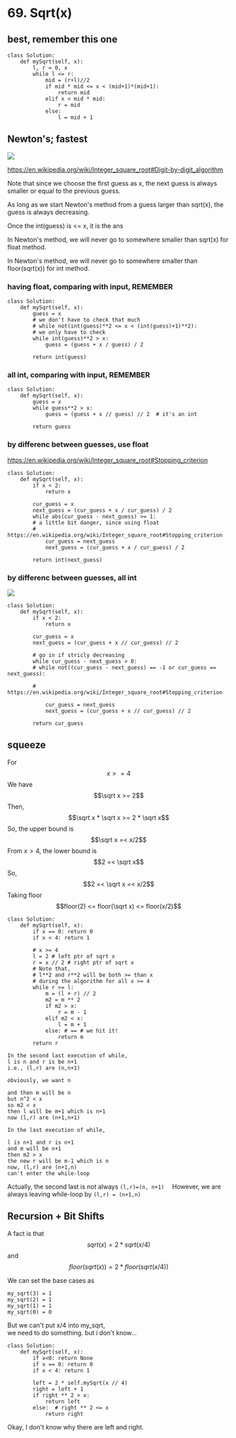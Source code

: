 # 69. Sqrt(x)
## best, remember this one
```python=
class Solution:
    def mySqrt(self, x):
        l, r = 0, x
        while l <= r:
            mid = (r+l)//2
            if mid * mid <= x < (mid+1)*(mid+1):
                return mid
            elif x < mid * mid:
                r = mid
            else:
                l = mid + 1
```
## Newton's; fastest

![](https://i.imgur.com/0z2DKi4.jpg)


https://en.wikipedia.org/wiki/Integer_square_root#Digit-by-digit_algorithm

Note that since we choose the first guess as x, the next guess is always smaller or equal to the previous guess.

As long as we start Newton's method from a guess larger than sqrt(x), the guess is always decreasing.

Once the int(guess) is <= x, it is the ans

In Newton's method, we will never go to somewhere smaller than sqrt(x) for float method.

In Newton's method, we will never go to somewhere smaller than floor(sqrt(x)) for int method.

### having float, comparing with input, REMEMBER

```python=
class Solution:
    def mySqrt(self, x):
        guess = x
        # we don't have to check that much 
        # while not(int(guess)**2 <= x < (int(guess)+1)**2):
        # we only have to check
        while int(guess)**2 > x:
            guess = (guess + x / guess) / 2        
            
        return int(guess)
```
### all int, comparing with input, REMEMBER
```python=
class Solution:
    def mySqrt(self, x):
        guess = x
        while guess**2 > x:
            guess = (guess + x // guess) // 2  # it's an int
            
        return guess
```
### by differenc between guesses, use float
https://en.wikipedia.org/wiki/Integer_square_root#Stopping_criterion
```python=
class Solution:
    def mySqrt(self, x):
        if x < 2:
            return x
        
        cur_guess = x
        next_guess = (cur_guess + x / cur_guess) / 2
        while abs(cur_guess - next_guess) >= 1: 
        # a little bit danger, since using float
        # https://en.wikipedia.org/wiki/Integer_square_root#Stopping_criterion
            cur_guess = next_guess
            next_guess = (cur_guess + x / cur_guess) / 2        
            
        return int(next_guess)
```
### by differenc between guesses, all int
![](https://i.imgur.com/5VgVven.png)

```python=
class Solution:
    def mySqrt(self, x):
        if x < 2:
            return x
        
        cur_guess = x
        next_guess = (cur_guess + x // cur_guess) // 2
        
        # go in if stricly decreasing
        while cur_guess - next_guess > 0: 
        # while not((cur_guess - next_guess) == -1 or cur_guess == next_guess):
        
        # https://en.wikipedia.org/wiki/Integer_square_root#Stopping_criterion
            
            cur_guess = next_guess
            next_guess = (cur_guess + x // cur_guess) // 2        
            
        return cur_guess
```
## squeeze
For
$$x >= 4$$
We have
$$\sqrt x >= 2$$
Then,
$$\sqrt x * \sqrt x >= 2 * \sqrt x$$
So, the upper bound is
$$\sqrt x =< x/2$$
From $x > 4$, the lower bound is
$$2 =< \sqrt x$$
So,
$$2 =< \sqrt x =< x/2$$
Taking floor
$$floor(2) <= floor(\sqrt x) <= floor(x/2)$$

```python=
class Solution:
    def mySqrt(self, x):
        if x == 0: return 0
        if x < 4: return 1
        
        # x >= 4
        l = 2 # left ptr of sqrt x
        r = x // 2 # right ptr of sqrt x
        # Note that, 
        # l**2 and r**2 will be both >= than x 
        # during the algorithm for all x >= 4
        while r >= l:
            m = (l + r) // 2 
            m2 = m ** 2
            if m2 > x:
                r = m - 1
            elif m2 < x:
                l = m + 1
            else: # == # we hit it!
                return m
        return r
```

```
In the second last execution of while,   
l is n and r is be n+1  
i.e., (l,r) are (n,n+1)  

obviously, we want n  

and then m will be n  
but n^2 < x  
so m2 < x  
then l will be m+1 which is n+1  
now (l,r) are (n+1,n+1)  

In the last execution of while,  

l is n+1 and r is n+1  
and m will be n+1  
then m2 > x  
the new r will be m-1 which is n  
now, (l,r) are (n+1,n)   
can't enter the while-loop  
```

Actually, the second last is not always `(l,r)=(n, n+1)  `
However, we are always leaving while-loop by `(l,r) = (n+1,n)`

## Recursion + Bit Shifts

A fact is that 
$$ sqrt(x) = 2 * sqrt(x/4) $$
and
$$ floor(sqrt(x)) = 2 * floor(sqrt(x/4)) $$

We can set the base cases as 
```
my_sqrt(3) = 1
my_sqrt(2) = 1
my_sqrt(1) = 1
my_sqrt(0) = 0
```

But we can't put x/4 into my_sqrt,  
we need to do something. but i don't know...

```python=
class Solution:
    def mySqrt(self, x):
        if x<0: return None
        if x == 0: return 0
        if x < 4: return 1
        
        left = 2 * self.mySqrt(x // 4)
        right = left + 1
        if right ** 2 > x:
            return left
        else:  # right ** 2 <= x
            return right
```

Okay, I don't know why there are left and right.

